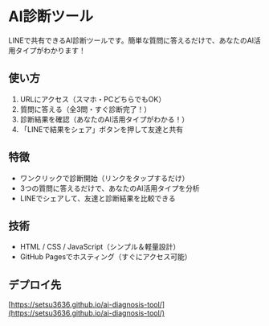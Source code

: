 # AI診断ツール

LINEで共有できるAI診断ツールです。簡単な質問に答えるだけで、あなたのAI活用タイプがわかります！

## 使い方

1. URLにアクセス（スマホ・PCどちらでもOK）
2. 質問に答える（全3問・すぐ診断完了！）
3. 診断結果を確認（あなたのAI活用タイプがわかる！）
4. 「LINEで結果をシェア」ボタンを押して友達と共有

## 特徴

- ワンクリックで診断開始（リンクをタップするだけ）
- 3つの質問に答えるだけで、あなたのAI活用タイプを分析
- LINEでシェアして、友達と診断結果を比較できる

## 技術

- HTML / CSS / JavaScript（シンプル＆軽量設計）
- GitHub Pagesでホスティング（すぐにアクセス可能）

## デプロイ先

[https://setsu3636.github.io/ai-diagnosis-tool/](https://setsu3636.github.io/ai-diagnosis-tool/)

